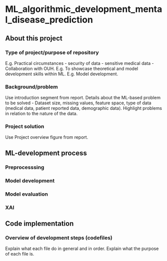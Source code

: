 # ML_algorithmic_development_mental_disease_prediction

## About this project
### Type of project/purpose of repository
E.g. Practical circumstances - security of data - sensitive medical data - Collaboration with OUH.
E.g. To showcase theoretical and model development skills within ML.
E.g. Model development.
### Background/problem
Use introduction segment from report.
Details about the ML-based problem to be solved - Dataset size, missing values, feature space, type of data (medical data, patient reported data, demographic data).
Highlight problems in relation to the nature of the data.
### Project solution
Use Project overview figure from report.

## ML-development process
### Preprocesssing
### Model development
### Model evaluation
### XAI 

## Code implementation
### Overview of development steps (codefiles)
Explain what each file do in general and in order.
Explain what the purpose of each file is. 
